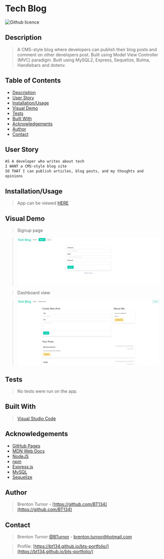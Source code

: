 # Tech Blog 
![Github licence](http://img.shields.io/badge/license-MIT-blue.svg)
## Description

> A CMS-style blog where developers can publish their blog posts and comment on other developers post. Built using Model View Controller (MVC) paradigm. Built using MySQL2, Express, Sequelize, Bulma, Handlebars and dotenv.

 ## Table of Contents 
  - [Description](#description)
  - [User Story](#user-story)
  - [Installation/Usage](#installation/usage)
  - [Visual Demo](#visual-demo)
  - [Tests](#tests)
  - [Built With](#built-with)
  - [Acknowledgements](#acknowledgements)
  - [Author](#author)
  - [Contact](#contact)

## User Story
```
AS A developer who writes about tech
I WANT a CMS-style blog site
SO THAT I can publish articles, blog posts, and my thoughts and opinions
```

## Installation/Usage

> App can be viewed [HERE]()

## Visual Demo

>Signup page

><img src="assets\images\signup-screen.JPG" alt= "Screenshot of signup screen">

>Dashboard view

><img src="assets\images\dashboard-screen.JPG" alt="Screenshot of dashboard screen">

## Tests

> No tests were run on the app.

## Built With

> [Visual Studio Code](https://code.visualstudio.com/)

## Acknowledgements

* [GitHub Pages](https://pages.github.com)
* [MDN Web Docs](https://developer.mozilla.org/en-US/)
* [NodeJS](https://nodejs.org/en/)
* [npm](https://www.npmjs.com/)
* [Express.js](https://expressjs.com/)
* [MySQL](https://www.mysql.com/)
* [Sequelize](https://sequelize.org/)

## Author

> Brenton Turnor - [https://github.com/BT134](https://github.com/BT134)

## Contact 

> Brenton Turnor [@BTurnor](https://twitter.com/BTurnor) - brenton.turnor@hotmail.com

> Profile: [https://bt134.github.io/bts-portfolio/](https://bt134.github.io/bts-portfolio/)